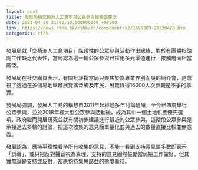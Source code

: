 ```yaml
---
layout: post
title: 發展局稱交椅洲人工島項目公眾參與接觸面廣泛
date: 2023-04-28 21:03:19.000000000 +08:00
link: https://news.rthk.hk/rthk/ch/component/k2/1698389-20230428.htm
categories: rthk
---
```


發展局就「交椅洲人工島項目」階段性的公眾參與活動作出總結，對於有團體指諮詢工作缺乏代表性，當局認為這一輪公眾參與已採用多元渠道進行，接觸層面相當廣泛。

發展局在社交網頁表示，有關批評指當局只聚焦於為專業界別而設的簡介會，是忽視了透過在多個場地舉辦展覽廣泛觸及市民，展覽錄得16000人次參觀是不爭的事實。

發展局強調，發展人工島的構想自2011年起經過多年討論醞釀，至今已四度舉行公眾參與，並於2018年經大型公眾參與活動後，成為其中一個土地供應優先選項，政府繼而開展研究並就有關初步建議進行最近的公眾參與，這階段公眾參與是承接過去多輪的討論，把這次收集的意見簡單量化並與過去的數量直接比較並無意義。

發展認為，應持平理性看待所有收集的意見，不能一看到支持意見屬多數即表示「誤導」，或只把反對聲音視為真理，支持的意見固然鼓勵當局把工作做好，但其實無論是支持或反對，都應抱持集思廣益的態度看待。
